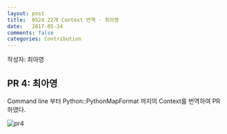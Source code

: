 ```yaml
---
layout: post
title:  0524 22개 Context 번역 - 최아영
date:   2017-05-24
comments: false
categories: Contribution
---
```


작성자: 최아영

## PR 4: 최아영

Command line 부터 Python::PythonMapFormat 까지의 Context를 번역하여 PR하였다.

![pr4](https://17-1-skku-oss.github.io/126B/images/pr4.png)